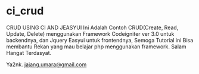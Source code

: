 # ci_crud
CRUD USING CI AND JEASYUI
Ini Adalah Contoh CRUD(Create, Read, Update, Delete) menggunakan Framework Codeigniter ver 3.0 untuk backendnya, 
dan Jquery Easyui untuk frontendnya, Semoga Tutorial ini Bisa membantu Rekan yang mau belajar php menggunakan framework.
Salam Hangat Terdasyat.

Ya2nk.
jajang.umara@gmail.com

